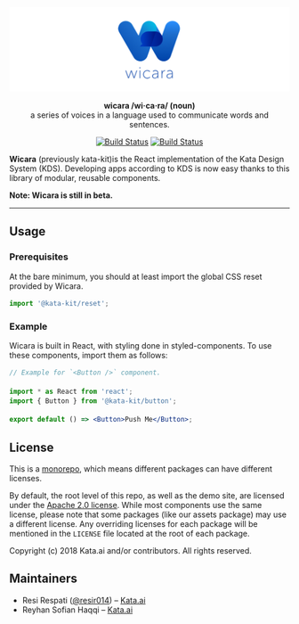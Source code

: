 <p align="center">
  <img alt="Wicara" src="assets/wicara-logo.png" />
</p>

<p align="center">
  <strong>wicara /wi·ca·ra/ (noun)</strong><br>
  a series of voices in a language used to communicate words and sentences.
</p>

<p align="center">
  <a href="https://travis-ci.org/kata-ai/kata-kit"><img alt="Build Status" src="https://img.shields.io/travis/kata-ai/kata-kit.svg" /></a>
  <a href="https://lernajs.io/"><img alt="Build Status" src="https://img.shields.io/badge/maintained%20with-lerna-cc00ff.svg" /></a>
</p>

**Wicara** (previously kata-kit)is the React implementation of the Kata Design System (KDS). Developing apps according to KDS is now easy thanks to this library of modular, reusable components.

**Note: Wicara is still in beta.**

---

## Usage

### Prerequisites

At the bare minimum, you should at least import the global CSS reset provided by Wicara.

```js
import '@kata-kit/reset';
```

### Example

Wicara is built in React, with styling done in styled-components. To use these components, import them as follows:

```jsx
// Example for `<Button />` component.

import * as React from 'react';
import { Button } from '@kata-kit/button';

export default () => <Button>Push Me</Button>;
```

## License

This is a [monorepo](https://github.com/babel/babel/blob/master/doc/design/monorepo.md), which means different packages can have different licenses.

By default, the root level of this repo, as well as the demo site, are licensed under the [Apache 2.0 license](LICENSE). While most components use the same license, please note that some packages (like our assets package) may use a different license. Any overriding licenses for each package will be mentioned in the `LICENSE` file located at the root of each package.

Copyright (c) 2018 Kata.ai and/or contributors. All rights reserved.

## Maintainers

- Resi Respati ([@resir014](https://twitter.com/resir014)) – [Kata.ai](https://kata.ai)
- Reyhan Sofian Haqqi – [Kata.ai](https://kata.ai)
